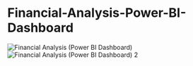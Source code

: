 # Financial-Analysis-Power-BI-Dashboard

![Financial Analysis (Power BI Dashboard)](https://github.com/user-attachments/assets/dc711247-4704-4a12-8f8d-727766bafff1)
![Financial Analysis (Power BI Dashboard) 2](https://github.com/user-attachments/assets/37add6f7-a266-4dce-bfa8-195a2dc2952b)
